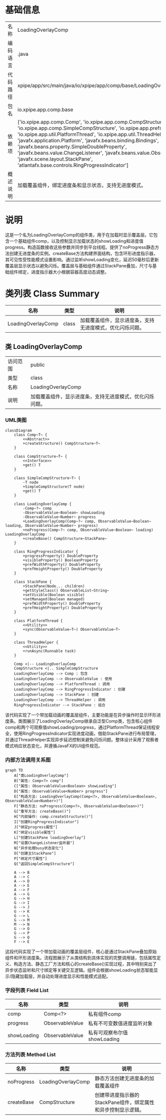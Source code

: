 # 基础信息

|      |      |
|------|------|
| 名称 | LoadingOverlayComp |
| 编码语言 | .java |
| 代码路径 | xpipe/app/src/main/java/io/xpipe/app/comp/base/LoadingOverlayComp.java |
| 包名 | io.xpipe.app.comp.base |
| 依赖项 | ['io.xpipe.app.comp.Comp', 'io.xpipe.app.comp.CompStructure', 'io.xpipe.app.comp.SimpleCompStructure', 'io.xpipe.app.prefs.AppPrefs', 'io.xpipe.app.util.PlatformThread', 'io.xpipe.app.util.ThreadHelper', 'javafx.application.Platform', 'javafx.beans.binding.Bindings', 'javafx.beans.property.SimpleDoubleProperty', 'javafx.beans.value.ChangeListener', 'javafx.beans.value.ObservableValue', 'javafx.scene.layout.StackPane', 'atlantafx.base.controls.RingProgressIndicator'] |
| 概述说明 | 加载覆盖组件，绑定进度条和显示状态，支持无进度模式。 |

# 说明

这是一个名为LoadingOverlayComp的组件类，用于在加载时显示覆盖层。它包含一个基础组件comp，以及控制显示加载状态的showLoading和进度值progress。构造函数接收这些参数并同步到平台线程。提供了noProgress静态方法创建无进度条的实例。createBase方法构建界面结构，包含环形进度指示器，其可见性受性能模式设置影响。通过监听showLoading变化，延迟50毫秒后更新覆盖层显示状态以避免闪烁。覆盖层与基础组件通过StackPane叠加，尺寸与基础组件绑定，进度指示器大小根据容器高度动态调整。

# 类列表 Class Summary

| 名称   | 类型  | 说明 |
|-------|------|-------------|
| LoadingOverlayComp | class | 加载覆盖组件，显示进度条，支持无进度模式，优化闪烁问题。 |



## 类 LoadingOverlayComp

|      |      |
|------|------|
| 访问范围 | public |
| 类型 | class |
| 名称 | LoadingOverlayComp |
| 说明 | 加载覆盖组件，显示进度条，支持无进度模式，优化闪烁问题。 |


### UML类图

```mermaid
classDiagram
    class Comp~T~ {
        <<Abstract>>
        +createStructure() CompStructure~T~
    }

    class CompStructure~T~ {
        <<Interface>>
        +get() T
    }

    class SimpleCompStructure~T~ {
        -T node
        +SimpleCompStructure(T node)
        +get() T
    }

    class LoadingOverlayComp {
        -Comp~?~ comp
        -ObservableValue~Boolean~ showLoading
        -ObservableValue~Number~ progress
        +LoadingOverlayComp(Comp~?~ comp, ObservableValue~Boolean~ loading, ObservableValue~Number~ progress)
        +noProgress(Comp~?~ comp, ObservableValue~Boolean~ loading) LoadingOverlayComp
        +createBase() CompStructure~StackPane~
    }

    class RingProgressIndicator {
        +progressProperty() DoubleProperty
        +visibleProperty() BooleanProperty
        +prefWidthProperty() DoubleProperty
        +prefHeightProperty() DoubleProperty
    }

    class StackPane {
        +StackPane(Node... children)
        +getStyleClass() ObservableList~String~
        +setVisible(Boolean visible)
        +setManaged(Boolean managed)
        +prefWidthProperty() DoubleProperty
        +prefHeightProperty() DoubleProperty
    }

    class PlatformThread {
        <<Utility>>
        +sync(ObservableValue~T~) ObservableValue~T~
    }

    class ThreadHelper {
        <<Utility>>
        +runAsync(Runnable task)
    }

    Comp <|-- LoadingOverlayComp
    CompStructure <|.. SimpleCompStructure
    LoadingOverlayComp --> Comp : 包含
    LoadingOverlayComp --> ObservableValue : 使用
    LoadingOverlayComp --> PlatformThread : 调用
    LoadingOverlayComp --> RingProgressIndicator : 创建
    LoadingOverlayComp --> StackPane : 创建
    LoadingOverlayComp --> ThreadHelper : 调用
    RingProgressIndicator --> StackPane : 组合
```

该代码实现了一个带加载动画的覆盖层组件，主要功能是在异步操作时显示环形进度条。类图展示了LoadingOverlayComp继承自泛型Comp类，包含核心组件comp和两个可观察值showLoading/progress，通过PlatformThread保证线程安全，使用RingProgressIndicator实现进度动画，借助StackPane进行布局管理，并通过ThreadHelper实现异步延迟控制来避免闪烁问题。整体设计采用了观察者模式响应状态变化，并遵循JavaFX的UI组件规范。


### 内部方法调用关系图

```mermaid
graph TD
    A["类LoadingOverlayComp"]
    B["属性: Comp<?> comp"]
    C["属性: ObservableValue<Boolean> showLoading"]
    D["属性: ObservableValue<Number> progress"]
    E["构造方法: LoadingOverlayComp(Comp<?>, ObservableValue<Boolean>, ObservableValue<Number>)"]
    F["静态方法: noProgress(Comp<?>, ObservableValue<Boolean>)"]
    G["重写方法: createBase()"]
    H["内部操作: comp.createStructure()"]
    I["创建RingProgressIndicator"]
    J["绑定progress属性"]
    K["绑定visible属性"]
    L["创建StackPane loadingOverlay"]
    M["设置ChangeListener监听器"]
    N["异步处理busy状态变化"]
    O["创建主StackPane"]
    P["绑定尺寸属性"]
    Q["返回SimpleCompStructure"]

    A --> B
    A --> C
    A --> D
    A --> E
    A --> F
    A --> G
    G --> H
    G --> I
    G --> J
    G --> K
    G --> L
    G --> M
    M --> N
    G --> O
    G --> P
    G --> Q
    F --> E
```

这段代码实现了一个带加载动画的覆盖层组件，核心是通过StackPane叠加原始组件和环形进度条。流程图展示了从类结构到具体实现的完整调用链，包括属性定义、构造方法、静态工厂方法和核心的createBase()实现过程，其中特别突出了异步状态监听和尺寸绑定等关键交互逻辑。组件会根据showLoading状态智能显示/隐藏加载层，并自动处理进度显示和性能模式适配。

### 字段列表 Field List

| 名称  | 类型  | 说明 |
|-------|-------|------|
| comp | Comp<?> | 私有组件comp |
| progress | ObservableValue<Number> | 私有不可变数值进度监听对象 |
| showLoading | ObservableValue<Boolean> | 私有可观察布尔值showLoading |

### 方法列表 Method List

| 名称  | 类型  | 说明 |
|-------|-------|------|
| noProgress | LoadingOverlayComp | 静态方法创建无进度条的加载覆盖组件 |
| createBase | CompStructure<StackPane> | 创建带进度指示器的StackPane组件，绑定属性和异步控制显示逻辑。 |




